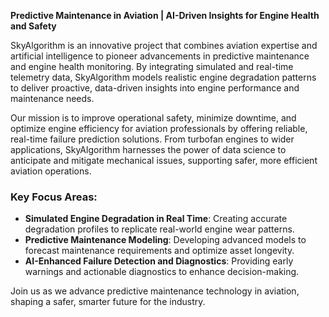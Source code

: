 **Predictive Maintenance in Aviation | AI-Driven Insights for Engine Health and Safety**

SkyAlgorithm is an innovative project that combines aviation expertise and artificial intelligence to pioneer advancements in predictive maintenance and engine health monitoring. By integrating simulated and real-time telemetry data, SkyAlgorithm models realistic engine degradation patterns to deliver proactive, data-driven insights into engine performance and maintenance needs.

Our mission is to improve operational safety, minimize downtime, and optimize engine efficiency for aviation professionals by offering reliable, real-time failure prediction solutions. From turbofan engines to wider applications, SkyAlgorithm harnesses the power of data science to anticipate and mitigate mechanical issues, supporting safer, more efficient aviation operations.

### Key Focus Areas:
- **Simulated Engine Degradation in Real Time**: Creating accurate degradation profiles to replicate real-world engine wear patterns.
- **Predictive Maintenance Modeling**: Developing advanced models to forecast maintenance requirements and optimize asset longevity.
- **AI-Enhanced Failure Detection and Diagnostics**: Providing early warnings and actionable diagnostics to enhance decision-making.

Join us as we advance predictive maintenance technology in aviation, shaping a safer, smarter future for the industry.
